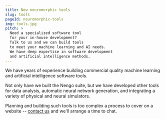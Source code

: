 ```yaml
---
title: New neuromorphic tools
slug: tools
pageId: neuromorphic-tools
img: tools.jpg
pitch: >
  Need a specialized software tool
  for your in-house development?
  Talk to us and we can build tools
  to meet your machine learning and AI needs.
  We have deep expertise in software development
  and artificial intelligence methods.
---
```


We have years of experience
building commercial quality machine learning
and artificial intelligence software tools.

Not only have we built the Nengo suite,
but we have developed other tools for data analysis,
automatic neural network generation,
and integrating a variety of physical and neural simulators.

Planning and building such tools
is too complex a process to cover
on a website --
<a href="#contact-us" onclick="changeSubject('{{ page.pageId }}')">contact us</a>
and we'll arrange a time to chat.
